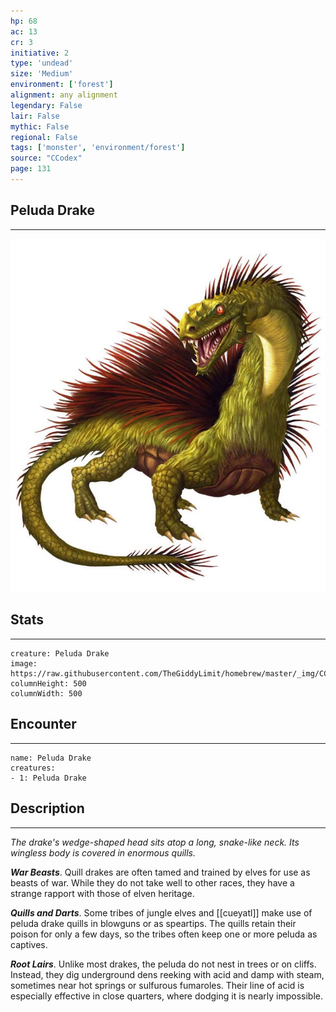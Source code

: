```yaml
---
hp: 68
ac: 13
cr: 3
initiative: 2
type: 'undead'    
size: 'Medium'
environment: ['forest']
alignment: any alignment
legendary: False
lair: False
mythic: False
regional: False
tags: ['monster', 'environment/forest']
source: "CCodex"
page: 131
---
```


## Peluda Drake
---

![|600](https://raw.githubusercontent.com/TheGiddyLimit/homebrew/master/_img/CCodex/peludadrake.jpg)

## Stats
---

```statblock
creature: Peluda Drake
image: https://raw.githubusercontent.com/TheGiddyLimit/homebrew/master/_img/CCodex/peludadrake_token.png
columnHeight: 500
columnWidth: 500
```

## Encounter
---

```encounter-table
name: Peluda Drake
creatures:
- 1: Peluda Drake
```

## Description
---
_The drake's wedge-shaped head sits atop a long, snake-like neck. Its wingless body is covered in enormous quills._

**_War Beasts_**. Quill drakes are often tamed and trained by elves for use as beasts of war. While they do not take well to other races, they have a strange rapport with those of elven heritage.


**_Quills and Darts_**. Some tribes of jungle elves and [[cueyatl]] make use of peluda drake quills in blowguns or as speartips. The quills retain their poison for only a few days, so the tribes often keep one or more peluda as captives.


**_Root Lairs_**. Unlike most drakes, the peluda do not nest in trees or on cliffs. Instead, they dig underground dens reeking with acid and damp with steam, sometimes near hot springs or sulfurous fumaroles. Their line of acid is especially effective in close quarters, where dodging it is nearly impossible.






